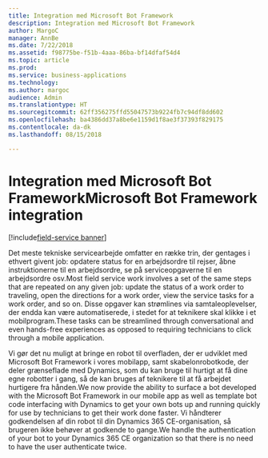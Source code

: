 ```yaml
---
title: Integration med Microsoft Bot Framework
description: Integration med Microsoft Bot Framework
author: MargoC
manager: AnnBe
ms.date: 7/22/2018
ms.assetid: f98775be-f51b-4aaa-86ba-bf14dfaf54d4
ms.topic: article
ms.prod: 
ms.service: business-applications
ms.technology: 
ms.author: margoc
audience: Admin
ms.translationtype: HT
ms.sourcegitcommit: 62ff356275ffd55047573b9224fb7c94df8dd602
ms.openlocfilehash: ba4386dd37a8be6e1159d1f8ae3f37393f829175
ms.contentlocale: da-dk
ms.lasthandoff: 08/15/2018

---
```

#  <a name="microsoft-bot-framework-integration"></a><span data-ttu-id="b5ee3-103">Integration med Microsoft Bot Framework</span><span class="sxs-lookup"><span data-stu-id="b5ee3-103">Microsoft Bot Framework integration</span></span>

[!include[field-service banner](../../../includes/field-service.md)]




<span data-ttu-id="b5ee3-104">Det meste tekniske servicearbejde omfatter en række trin, der gentages i ethvert givent job: opdatere status for en arbejdsordre til rejser, åbne instruktionerne til en arbejdsordre, se på serviceopgaverne til en arbejdsordre osv.</span><span class="sxs-lookup"><span data-stu-id="b5ee3-104">Most field service work involves a set of the same steps that are repeated on any given job: update the status of a work order to traveling, open the directions for a work order, view the service tasks for a work order, and so on.</span></span> <span data-ttu-id="b5ee3-105">Disse opgaver kan strømlines via samtaleoplevelser, der endda kan være automatiserede, i stedet for at teknikere skal klikke i et mobilprogram.</span><span class="sxs-lookup"><span data-stu-id="b5ee3-105">These tasks can be streamlined through conversational and even hands-free experiences as opposed to requiring technicians to click through a mobile application.</span></span> 

<span data-ttu-id="b5ee3-106">Vi gør det nu muligt at bringe en robot til overfladen, der er udviklet med Microsoft Bot Framework i vores mobilapp, samt skabelonrobotkode, der deler grænseflade med Dynamics, som du kan bruge til hurtigt at få dine egne robotter i gang, så de kan bruges af teknikere til at få arbejdet hurtigere fra hånden.</span><span class="sxs-lookup"><span data-stu-id="b5ee3-106">We now provide the ability to surface a bot developed with the Microsoft Bot Framework in our mobile app as well as template bot code interfacing with Dynamics to get your own bots up and running quickly for use by technicians to get their work done faster.</span></span> <span data-ttu-id="b5ee3-107">Vi håndterer godkendelsen af din robot til din Dynamics 365 CE-organisation, så brugeren ikke behøver at godkende to gange.</span><span class="sxs-lookup"><span data-stu-id="b5ee3-107">We handle the authentication of your bot to your Dynamics 365 CE organization so that there is no need to have the user authenticate twice.</span></span>



